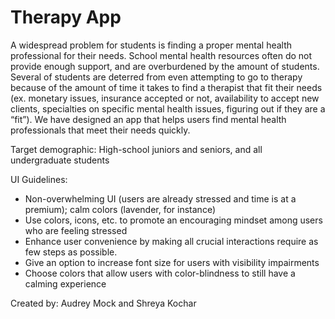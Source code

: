 # Therapy App

A widespread problem for students is finding a proper mental health professional for their needs. School mental health resources often do not provide enough support, and are overburdened by the amount of students. Several of students are deterred from even attempting to go to therapy because of the amount of time it takes to find a therapist that fit their needs (ex. monetary issues, insurance accepted or not, availability to accept new clients, specialties on specific mental health issues, figuring out if they are a “fit”). We have designed an app that helps users find mental health professionals that meet their needs quickly.

Target demographic: High-school juniors and seniors, and all undergraduate students

UI Guidelines:
* Non-overwhelming UI (users are already stressed and time is at a premium); calm colors (lavender, for instance)
* Use colors, icons, etc. to promote an encouraging mindset among users who are feeling stressed 
* Enhance user convenience by making all crucial interactions require as few steps as possible.
* Give an option to increase font size for users with visibility impairments
* Choose colors that allow users with color-blindness to still have a calming experience

Created by: Audrey Mock and Shreya Kochar
